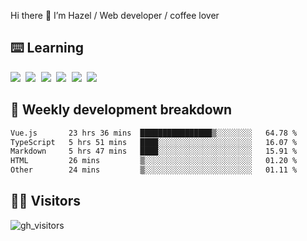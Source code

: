 
Hi there 👋 I’m Hazel / Web developer / coffee lover

## ⌨️ Learning

<samp>
 <a href="https://github.com/vuejs/core"><img src="https://api.iconify.design/logos:vue.svg" /></a>
  <a href="https://github.com/vuejs/core"><img src="https://api.iconify.design/logos:react.svg" /></a>
  <a href="https://github.com/solidjs/solid"><img src="https://api.iconify.design/logos:solidjs.svg" /></a>
  <a href="https://github.com/vitejs/vite"><img src="https://api.iconify.design/logos:vitejs.svg" /></a>
  <a href="https://github.com/microsoft/TypeScript"><img src="https://api.iconify.design/logos:typescript-icon.svg" /></a> 
  <a href="https://github.com/unocss/unocss"><img src="https://api.iconify.design/logos:unocss.svg" /></a>
  

</samp>


## 🦀 Weekly development breakdown

<!--START_SECTION:waka-->

```txt
Vue.js       23 hrs 36 mins  ████████████████▒░░░░░░░░   64.78 %
TypeScript   5 hrs 51 mins   ████░░░░░░░░░░░░░░░░░░░░░   16.07 %
Markdown     5 hrs 47 mins   ████░░░░░░░░░░░░░░░░░░░░░   15.91 %
HTML         26 mins         ▒░░░░░░░░░░░░░░░░░░░░░░░░   01.20 %
Other        24 mins         ▒░░░░░░░░░░░░░░░░░░░░░░░░   01.11 %
```

<!--END_SECTION:waka-->
## 👬🏻 Visitors

![gh_visitors](https://profile-counter.glitch.me/Hazel-Lin/count.svg)

